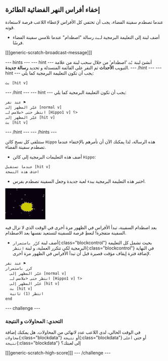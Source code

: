 ## إخفاء أفراس النهر الفضائية الطائرة

عندما تصطدم سفينة الفضاء، يجب أن تختفي كل الأفراس لإعطاء اللاعب فرصة لاستعادة قوته.

+ أضف لبنة إلى التعليمة البرمجية لـ`بث` رسالة "اصطدام" عندما تلامس سفينة الفضاء فرسًا.

[[[generic-scratch-broadcast-message]]]

\--- hints \--- \--- hint \--- أنشئ لبنة `بُث` 'اصطدام' من خلال سحب لبنة من علامة التبويب **الأحداث** ثم النقر على القائمة المنسدلة و تحديد **رسالة جديدة**. \--- /hint \--- \--- hint \--- يجب أن تكون التعليمة البرمجية كما يلي:

```blocks
بث [hit v]
```

\--- /hint \--- \--- hint \--- يجب أن تكون التعليمة البرمجية كما يلي:

```blocks
عند نقر ⚑
غيّر المظهر إلى [normal v]
انتظر حتى <ملامس لـ [Hippo1 v] ؟>
غيّر المظهر إلى [hit v]
بث [hit v]
```

\--- /hint \--- \--- /hints \---

ستتلقى كل نسخ كائن `Hippo` هذه الرسالة، لذا يمكنك الآن أن تأمرهم بالإختفاء عندما تصطدم سفينة الفضاء.

+ أضف هذه التعليمات البرمجية إلى كائن `Hippo`:

```blocks
عندما تستقبل [hit v]
احذف هذه النسخة
```

+ اختبر هذه التعليمة البرمجية ببدء لعبة جديدة وجعل السفينة تصطدم بفرس.

![لقطة الشاشة](images/invaders-hippo-collide.png)

بعد اصطدام السفينة، تبدأ الأفراس في الظهور مرة أخرى في الوقت الذي لا تزال فيه السفينة متفجرة! لنعطِ فرصة للسفينة لتستعيد نفسها بعد الاصطدام.

+ أضف لبنة `كرِّر باستمرار`{:class="blockcontrol"} بحيث تشمل كل التعليمة البرمجية لكي تتكرر العملية، و لبنة `انتظر`{:class="blockcontrol"} في النهاية لإضافة فترة إيقاف مؤقت قصيرة قبل أن تبدأ الأفراس في الظهور مرة أخرى.

```blocks
عند نقر ⚑
كرر باستمرار 
  غيّر المظهر إلى [normal v]
  انتظر حتى <ملامس لـ [Hippo1 v] ؟>
  غيّر المظهر إلى [hit v]
  بث [hit v]
  انتظر (1) ثانية
end
```

\--- challenge \---

### التحدي: المحاولات و النتيجة

في الوقت الحالي، لدى اللاعب عدد لانهائي من المحاولات. هل يمكنك إضافة `محاولات`{:class="blockdata"} أو `نتيجة`{:class="blockdata"} أو حتى `أعلى نتيجة`{:class="blockdata"} إلى لعبتك؟

[[[generic-scratch-high-score]]] \--- /challenge \---